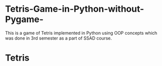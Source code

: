 # Tetris-Game-in-Python-without-Pygame-
This is a game of Tetris implemented in Python using OOP concepts which was done in 3rd semester as a part of SSAD course.
# Tetris
